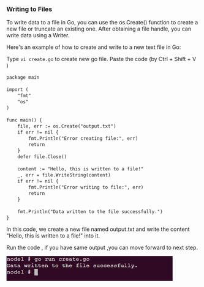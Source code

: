 ### Writing to Files

To write data to a file in Go, you can use the os.Create() function to create a new file or truncate an existing one. After obtaining a file handle, you can write data using a Writer.

Here's an example of how to create and write to a new text file in Go:

Type `vi create.go` to create new go file. Paste the code (by Ctrl + Shift + V )

```
package main

import (
    "fmt"
    "os"
)

func main() {
    file, err := os.Create("output.txt")
    if err != nil {
        fmt.Println("Error creating file:", err)
        return
    }
    defer file.Close()

    content := "Hello, this is written to a file!"
    _, err = file.WriteString(content)
    if err != nil {
        fmt.Println("Error writing to file:", err)
        return
    }

    fmt.Println("Data written to the file successfully.")
}
```

In this code, we create a new file named output.txt and write the content "Hello, this is written to a file!" into it.

Run the code , if you have same output ,you can move forward to next step.

![output1.PNG](https://github.com/Gulnur-Altan/BB-Scenario/blob/master/go/Assets/output1.PNG)

